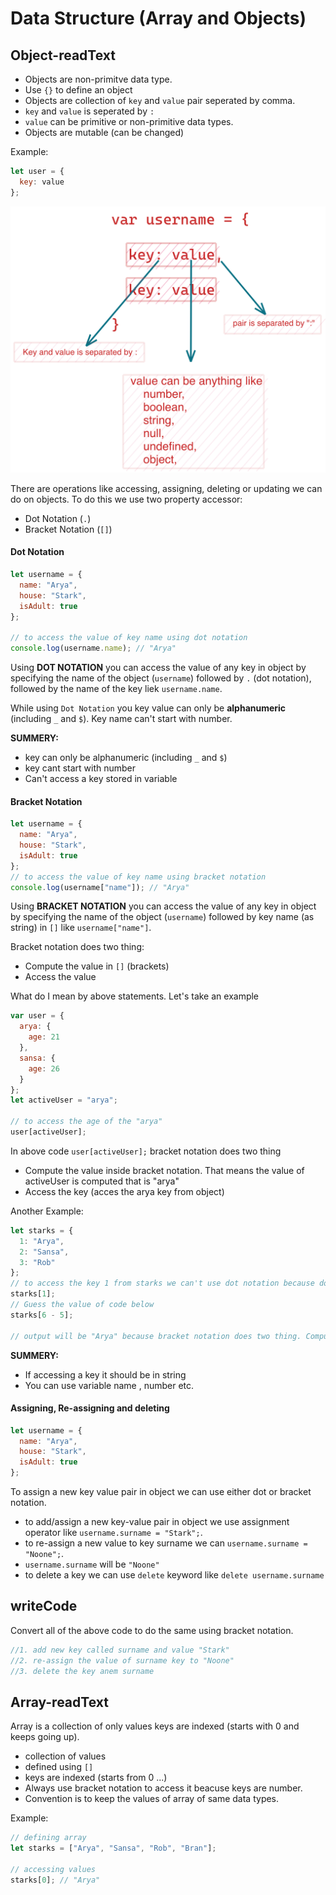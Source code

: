 # Data Structure (Array and Objects)

## Object-readText

- Objects are non-primitve data type.
- Use `{}` to define an object
- Objects are collection of `key` and `value` pair seperated by comma.
- `key` and `value` is seperated by `:`
- `value` can be primitive or non-primitive data types.
- Objects are mutable (can be changed)

Example:

```js
let user = {
  key: value
};
```

![Object](./assets/object.png)

There are operations like accessing, assigning, deleting or updating we can do on objects. To do this we use two property accessor:

- Dot Notation (`.`)
- Bracket Notation (`[]`)

#### Dot Notation

```js
let username = {
  name: "Arya",
  house: "Stark",
  isAdult: true
};

// to access the value of key name using dot notation
console.log(username.name); // "Arya"
```

Using **DOT NOTATION** you can access the value of any key in object by specifying the name of the object (`username`) followed by `.` (dot notation), followed by the name of the key liek `username.name`.

While using `Dot Notation` you key value can only be **alphanumeric** (including `_` and `$`). Key name can't start with number.

**SUMMERY:**

- key can only be alphanumeric (including `_` and `$`)
- key cant start with number
- Can't access a key stored in variable

#### Bracket Notation

```js
let username = {
  name: "Arya",
  house: "Stark",
  isAdult: true
};
// to access the value of key name using bracket notation
console.log(username["name"]); // "Arya"
```

Using **BRACKET NOTATION** you can access the value of any key in object by specifying the name of the object (`username`) followed by key name (as string) in `[]` like `username["name"]`.

Bracket notation does two thing:

- Compute the value in `[]` (brackets)
- Access the value

What do I mean by above statements. Let's take an example

```js
var user = {
  arya: {
    age: 21
  },
  sansa: {
    age: 26
  }
};
let activeUser = "arya";

// to access the age of the "arya"
user[activeUser];
```

In above code `user[activeUser];` bracket notation does two thing

- Compute the value inside bracket notation. That means the value of activeUser is computed that is "arya"
- Access the key (acces the arya key from object)

Another Example:

```js
let starks = {
  1: "Arya",
  2: "Sansa",
  3: "Rob"
};
// to access the key 1 from starks we can't use dot notation because dot notation doesn't support key starting with number or is a number. So we will use bracket notation
starks[1];
// Guess the value of code below
starks[6 - 5];

// output will be "Arya" because bracket notation does two thing. Compute the value inside bracket notation and access the value
```

**SUMMERY:**

- If accessing a key it should be in string
- You can use variable name , number etc.

#### Assigning, Re-assigning and deleting

```js
let username = {
  name: "Arya",
  house: "Stark",
  isAdult: true
};
```

To assign a new key value pair in object we can use either dot or bracket notation.

- to add/assign a new key-value pair in object we use assignment operator like `username.surname = "Stark";`.
- to re-assign a new value to key surname we can `username.surname = "Noone";`.
- `username.surname` will be `"Noone"`
- to delete a key we can use `delete` keyword like `delete username.surname`

## writeCode

Convert all of the above code to do the same using bracket notation.

```js
//1. add new key called surname and value "Stark"
//2. re-assign the value of surname key to "Noone"
//3. delete the key anem surname
```

## Array-readText

Array is a collection of only values keys are indexed (starts with 0 and keeps going up).

- collection of values
- defined using `[]`
- keys are indexed (starts from 0 ...)
- Always use bracket notation to access it beacuse keys are number.
- Convention is to keep the values of array of same data types.

Example:

```js
// defining array
let starks = ["Arya", "Sansa", "Rob", "Bran"];

// accessing values
starks[0]; // "Arya"
```
